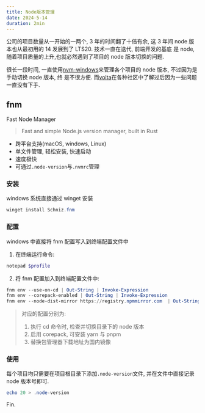 ```yaml
---
title: Node版本管理
date: 2024-5-14
duration: 2min
---
```


公司的项目数量从一开始的一两个, 3 年的时间翻了十倍有余, 这 3 年间 node 版本也从最初用的 14 发展到了 LTS20. 技术一直在迭代, 前端开发的基底
是 node, 随着项目质量的上升,也就必然遇到了项目的 node 版本切换的问题.

很长一段时间, 一直使用[nvm-windows](https://github.com/coreybutler/nvm-windows)来管理各个项目的 node 版本, 不过因为是手动切换 node 版本, 终
是不很方便. 而[volta](https://volta.sh/)在各种社区中了解过后因为一些问题一直没有下手.

## fnm

Fast Node Manager

> Fast and simple Node.js version manager, built in Rust

- 跨平台支持(macOS, windows, Linux)
- 单文件管理, 轻松安装, 快速启动
- 速度极快
- 可通过`.node-version`与`.nvmrc`管理

### 安装

windows 系统直接通过 winget 安装

```powershell
winget install Schniz.fnm
```

### 配置

windows 中直接将 fnm 配置写入到终端配置文件中

1. 在终端运行命令:

```powershell
notepad $profile
```

2. 将 fnm 配置加入到终端配置文件中:

```powershell
fnm env --use-on-cd | Out-String | Invoke-Expression
fnm env --corepack-enabled | Out-String | Invoke-Expression
fnm env --node-dist-mirror https://registry.npmmirror.com  | Out-String | Invoke-Expression
```

> 对应的配置分别为:
>
> 1.  执行 cd 命令时, 检查并切换目录下的 node 版本
> 2.  启用 corepack, 可安装 yarn 与 pnpm
> 3.  替换包管理器下载地址为国内镜像

### 使用

每个项目均只需要在项目根目录下添加`.node-version`文件, 并在文件中直接记录 node 版本号即可.

```powershell
echo 20 > .node-version
```

Fin.
